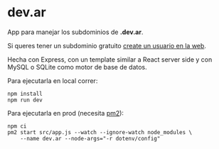 dev.ar
======

App para manejar los subdominios de **.dev.ar**.

Si queres tener un subdominio gratuito [create un usuario en la web](https://dev.ar).

Hecha con Express, con un template similar a React server side 
y con MySQL o SQLite como motor de base de datos.

Para ejecutarla en local correr:

```
npm install
npm run dev
```

Para ejecutarla en prod (necesita [pm2](https://pm2.keymetrics.io)):

```
npm ci
pm2 start src/app.js --watch --ignore-watch node_modules \
    --name dev.ar --node-args="-r dotenv/config"
```
